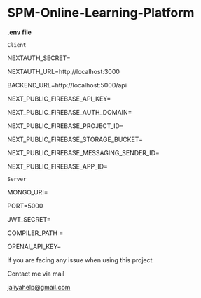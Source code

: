 # SPM-Online-Learning-Platform

**.env file**


    Client

NEXTAUTH_SECRET=


NEXTAUTH_URL=http://localhost:3000


BACKEND_URL=http://localhost:5000/api


NEXT_PUBLIC_FIREBASE_API_KEY=


NEXT_PUBLIC_FIREBASE_AUTH_DOMAIN=


NEXT_PUBLIC_FIREBASE_PROJECT_ID=


NEXT_PUBLIC_FIREBASE_STORAGE_BUCKET=


NEXT_PUBLIC_FIREBASE_MESSAGING_SENDER_ID=


NEXT_PUBLIC_FIREBASE_APP_ID=


    Server

MONGO_URI=


PORT=5000


JWT_SECRET=


COMPILER_PATH =


OPENAI_API_KEY=


If you are facing any issue when using this project

Contact me via mail

jaliyahelp@gmail.com

